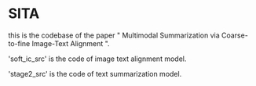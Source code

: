 # SITA
this is the codebase of the paper " Multimodal Summarization via Coarse-to-fine Image-Text Alignment ".

'soft_ic_src' is the code of image text alignment model.

'stage2_src' is the code of text summarization model.
